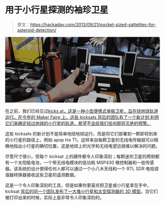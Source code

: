 # 用于小行星探测的袖珍卫星

> 原文：<https://hackaday.com/2013/09/21/pocket-sized-sattelites-for-asteroid-detection/>

![satellite](img/5810d0cfa0474f10bd5cd5e93961d7a3.png)

在之前，我们已经见过[kicks at，这是一种小型便携式单板卫星，旨在绕地球轨道运行。在今年的 Maker Faire 上，这些 kicksats 背后的团队有了一个新计划:利用它们来确定经过地球的小行星的轨道，希望不会给我们任何即将灭绝的预警。](http://hackaday.com/2011/10/11/send-a-satellite-into-space-for-300/)

这些 kicksats 的新计划不是简单地绕地球运行，而是将它们部署到一颗即将到来的小行星的路径上，例如 apop his T1，这样来自每颗卫星的无线电传输就可以精确地指出小行星的确切位置，这是地球上的光学和无线电望远镜难以解决的问题。

尽管尺寸很小，但每个 kicksat 上的硬件都令人印象深刻；每颗迷你卫星的两侧都有一个太阳能电池，一个带无线电模块的低功耗 MSP430 微控制器和一些传感器。该系统的设计使得任何人都可以通过一个小八木天线和一个 RTL SDR 电视调谐器转换器接收这些卫星的遥测数据。

这是一个令人印象深刻的工具，但是如果你更喜欢把卫星或小行星拿在手中，kicksat [背后的同一个团队发布了一大堆小行星和太空探测器的 3D 模型](http://www.thingiverse.com/3DPrinterGuy/collections/maker-faire-nyc-nasa-asteroid-grand-challenge-displays)。当它们被打印出来的时候，实际上是非常令人印象深刻的。